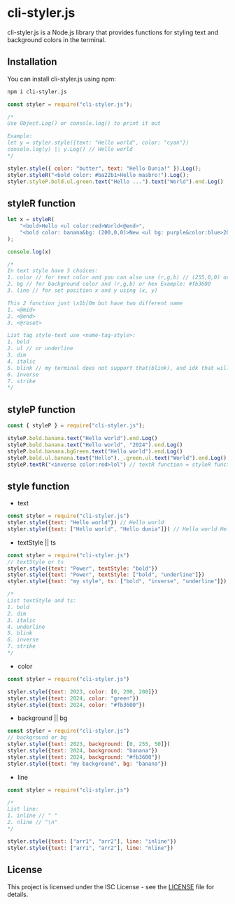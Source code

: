 # cli-styler.js

cli-styler.js is a Node.js library that provides functions for styling text and background colors in the terminal.

## Installation

You can install cli-styler.js using npm:

```bash
npm i cli-styler.js
```

```js
const styler = require("cli-styler.js");

/*
Use Object.Log() or console.log() to print it out

Example:
let y = styler.style({text: "Hello world", color: "cyan"})
console.log(y) || y.Log() // Hello world
*/

styler.style({ color: "butter", text: "Hello Dunia!" }).Log();
styler.styleR("<bold color: #ba22b1>Hello masbro!").Log();
styler.styleP.bold.ul.green.text("Hello ...").text("World").end.Log()
```
## styleR function
```js
let x = styleR(
    "<bold>Hello <ul color:red>World<@end>",
    "<bold color: banana&bg: (200,0,0)>New <ul bg: purple&color:blue>2024<@end>"
);

console.log(x)

/*
In text style have 3 choices:
1. color // for text color and you can also use (r,g,b) // (255,0,0) or hex
2. bg // for background color and (r,g,b) or hex Example: #fb3600
3. line // for set position x and y using (x, y)

This 2 function just \x1b[0m but have two different name
1. <@mid>
2. <@end>
3. <@reset>

List tag style-text use <name-tag-style>:
1. bold
2. ul // or underline
3. dim
4. italic
5. blink // my terminal does not support that(blink), and idk that will work for you (-_-)
6. inverse
7. strike
*/
```
## styleP function
```js
const { styleP } = require("cli-styler.js");

styleP.bold.banana.text("Hello world").end.Log()
styleP.bold.banana.text("Hello world", "2024").end.Log()
styleP.bold.banana.bgGreen.text("Hello world").end.Log()
styleP.bold.ul.banana.text("Hello")._.green.ul.text("World").end.Log()
styleP.textR("<inverse color:red>lol") // textR function = styleR function
```
## style function
- text
```js
const styler = require("cli-styler.js")
styler.style({text: "Hello world"}) // Hello world
styler.style({text: ["Hello world", "Hello dunia"]}) // Hello world Hello dunia
```
- textStyle || ts
```js
const styler = require("cli-styler.js")
// textStyle or ts
styler.style({text: "Power", textStyle: "bold"})
styler.style({text: "Power", textStyle: ["bold", "underline"]})
styler.style({text: "my style", ts: ["bold", "inverse", "underline"]})

/*
List textStyle and ts:
1. bold
2. dim
3. italic
4. underline
5. blink
6. inverse
7. strike
*/
```
- color
```js
const styler = require("cli-styler.js")

styler.style({text: 2023, color: [0, 200, 200]})
styler.style({text: 2024, color: "green"})
styler.style({text: 2024, color: "#fb3600"})
```
- background || bg
```js
const styler = require("cli-styler.js")
// background or bg
styler.style({text: 2023, background: [0, 255, 50]})
styler.style({text: 2024, background: "banana"})
styler.style({text: 2024, background: "#fb3600"})
styler.style({text: "my background", bg: "banana"})
```
- line
```js
const styler = require("cli-styler.js")

/*
List line:
1. inline // " "
2. nline // "\n"
*/

styler.style({text: ["arr1", "arr2"], line: "inline"})
styler.style({text: ["arr1", "arr2"], line: "nline"})
```
## License

This project is licensed under the ISC License - see the [LICENSE](LICENSE) file for details.